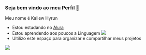 ### Seja bem vindo ao meu Perfil 👋

 Meu nome é Kallew Hyrun

  - Estou estudando no [Alura](https://www.alura.com.br/)
  - Estou aprendendo aos poucos a Linguagem ![](https://img.shields.io/badge/JavaScript-323330?style=for-the-badge&logo=javascript&logoColor=F7DF1E)
  - Ultilizo este espaço para organizar e compartilhar meus projetos







![](https://media.tenor.com/KDu5g3XZyVYAAAAC/subaru-like.gif)
